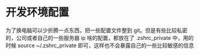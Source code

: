 # 开发环境配置
为了换电脑可以少折腾一点东西，把一些配置文件整到 git。但是有些比较私密的，公司或者自己的一些服务器 ip 啥的配置，都放在了 .zshrc_private 中，用的时候 source ~/.zshrc_private 即可，这样也不会暴露自己的一些比较敏感的信息

